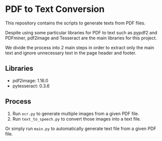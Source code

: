 # PDF to Text Conversion
This repository contains the scripts to generate texts from PDF files.

Despite using some particular libraries for PDF to text such as pypdf2 and PDFminer, 
pdf2image and Tesseract are the main libraries for this project. 

We divide the process into 2 main steps in order to extract only the main text and 
ignore unnecessary text in the page header and footer.

## Libraries

- pdf2image: 1.16.0
- pytesseract: 0.3.6

## Process
1. Run `ocr.py` to generate multiple images from a given PDF file.
2. Run `text_to_speech.py` to convert those images into a text file.

Or simply run `main.py` to automatically generate text file from a given PDF file.

